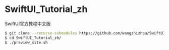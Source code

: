 # SwiftUI_Tutorial_zh
SwiftUI官方教程中文版

```bash
$ git clone --recurse-submodules https://github.com/wangzhizhou/SwiftUI_Tutorial_zh.git
$ cd SwiftUI_Tutorial_zh/
$ ./preview_site.sh

```
